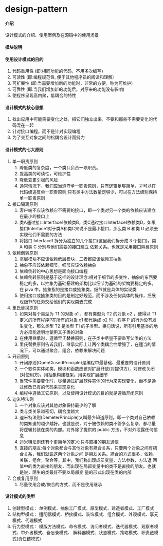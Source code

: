 # design-pattern

#### 介绍
设计模式的介绍、使用案例及在源码中的使用场景

#### 模块说明



#### 使用设计模式的目的
1) 代码重用性 (即:相同功能的代码，不用多次编写)
2) 可读性 (即:编程规范性, 便于其他程序员的阅读和理解)
3) 可扩展性 (即:当需要增加新的功能时，非常的方便，称为可维护)
4) 可靠性 (即:当我们增加新的功能后，对原来的功能没有影响)
5) 使程序呈现高内聚，低耦合的特性

#### 设计模式的核心思想
1) 找出应用中可能需要变化之处，把它们独立出来，不要和那些不需要变化的代码混在一起
2) 针对接口编程，而不是针对实现编程
3) 为了交互对象之间的松耦合设计而努力

#### 设计模式的七大原则
1) 单一职责原则
    1) 降低类的复杂度，一个类只负责一项职责。
    2) 提高类的可读性，可维护性
    3) 降低变更引起的风险
    4) 通常情况下，我们应当遵守单一职责原则，只有逻辑足够简单，才可以在代码级违反单一职责原则;只有类中方法数量足够少，可以在方法级别保持单一职责原则
2) 接口隔离原则
    1) 客户端不应该依赖它不需要的接口，即一个类对另一个类的依赖应该建立在最小的接口上
    2) 类A通过接口Interface1依赖类B，类C通过接口Interface1依赖类D，如果接口Interface1对于类A和类C来说不是最小接口，那么类 B 和类 D 必须去实现他们不需要的方法
    3) 将接口 Interface1 拆分为独立的几个接口(这里我们拆分成 3 个接口)，类 A 和类 C 分别与他们需要的接口建立 依赖关系。也就是采用接口隔离原则
3) 依赖倒转原则
    1) 高层模块不应该依赖低层模块，二者都应该依赖其抽象
    2) 抽象不应该依赖细节，细节应该依赖抽象
    3) 依赖倒转的中心思想是面向接口编程
    4) 依赖倒转原则是基于这样的设计理念:相对于细节的多变性，抽象的东西要稳定的多，以抽象为基础搭建的架构比以细节为基础的架构要稳定的多。在 java 中，抽象指的是接口或抽象类，细节就是具体的实现类
    5) 使用接口或抽象类的目的是制定好规范，而不涉及任何具体的操作，把展现细节的任务交给他们的实现类去完成
4) 里氏替换原则
    1) 如果对每个类型为 T1 的对象 o1 ，都有类型为 T2 的对象 o2 ，使得以 T1 定义的所有程序P在所有的对象 o1 都代换成 o2 时，程序 P 的行为没有发生变化，那么类型 T2 是类型 T1 的子类型。换句话说，所有引用基类的地方必须能透明地使用其子类的对象
    2) 在使用继承时，遵循里氏替换原则，在子类中尽量不要重写父类的方法
    3) 里氏替换原则告诉我们，继承实际上让两个类耦合性增强了，在适当的情况下，可以通过聚合，组合，依赖来解决问题
5) 开闭原则
    1) 开闭原则(OpenClosedPrinciple)是编程中最基础、最重要的设计原则
    2) 一个软件实体如类，模块和函数应该对扩展开放(对提供方)，对修改关闭(对使用方)。用抽象构建框架，用实现扩展细节
    3) 当软件需要变化时，尽量通过扩展软件实体的行为来实现变化，而不是通过修改已有的代码来实现变化
    4) 编程中遵循其它原则，以及使用设计模式的目的就是遵循开闭原则
6) 迪米特法则
    1) 一个对象应该对其他对象保持最少的了解
    2) 类与类关系越密切，耦合度越大
    3) 迪米特法则(DemeterPrinciple)又叫最少知道原则，即一个类对自己依赖的类知道的越少越好。也就是说，对于被依赖的类不管多么复杂，都尽量将逻辑封装在类的内部。对外除了提供的 public 方法，不对外泄露任何信息
    4) 迪米特法则还有个更简单的定义:只与直接的朋友通信
    5) 直接的朋友:每个对象都会与其他对象有耦合关系，只要两个对象之间有耦合关系，我们就说这两个对象之间 是朋友关系。耦合的方式很多，依赖，关联，组合，聚合等。其中，我们称出现成员变量，方法参数，方法返 回值中的类为直接的朋友，而出现在局部变量中的类不是直接的朋友。也就是说，陌生的类最好不要以局部变 量的形式出现在类的内部
7) 合成复用原则
    1) 尽量使用合成/聚合的方式，而不是使用继承
    

#### 设计模式的类型
1) 创建型模式：
    单例模式、抽象工厂模式、原型模式、建造者模式、工厂模式
2) 结构型模式：
    适配器模式、桥接模式、装饰模式、组合模式、外观模式、享元模式、代理模式
3) 行为型模式：
    模版方法模式、命令模式、访问者模式、迭代器模式、观察者模式、中介者模式、备忘录模式、 解释器模式、状态模式、策略模式、职责链模式(责任链模式)
